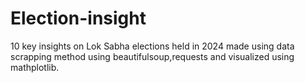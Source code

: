 # Election-insight
10 key insights on Lok Sabha elections held in 2024 made using data scrapping method using beautifulsoup,requests and visualized using mathplotlib.
